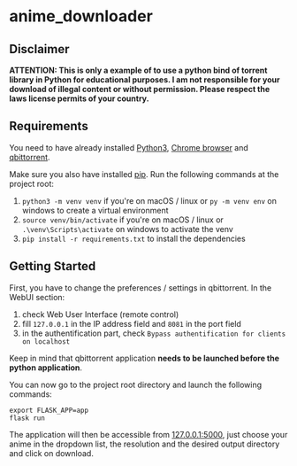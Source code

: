 # anime_downloader

## Disclaimer
**ATTENTION: This is only a example of to use a python bind of torrent library in Python for educational purposes.            I am not responsible for your download of illegal content or without permission. Please respect the laws license permits of your country.**

## Requirements

You need to have already installed [Python3](https://www.python.org/downloads/), [Chrome browser](https://www.google.com/chrome/) and [qbittorrent](https://www.qbittorrent.org).

Make sure you also have installed [pip](https://pip.pypa.io/en/stable/installing/). Run the following commands at the project root:
1. `python3 -m venv venv` if you're on macOS / linux or `py -m venv env` on windows to create a virtual environment
2. `source venv/bin/activate` if you're on macOS / linux or `.\venv\Scripts\activate` on windows to activate the venv 
3. `pip install -r requirements.txt` to install the dependencies


## Getting Started

First, you have to change the preferences / settings in qbittorrent. In the WebUI section:
1. check Web User Interface (remote control)
2. fill `127.0.0.1` in the IP address field and `8081` in the port field
3. in the authentification part, check `Bypass authentification for clients on localhost`

Keep in mind that qbittorrent application **needs to be launched before the python application**.

You can now go to the project root directory and launch the following commands:

```
export FLASK_APP=app
flask run
```

The application will then be accessible from [127.0.0.1:5000](http://127.0.0.1:5000/), just choose your anime in the dropdown list, the resolution and the desired output directory and click on download.
